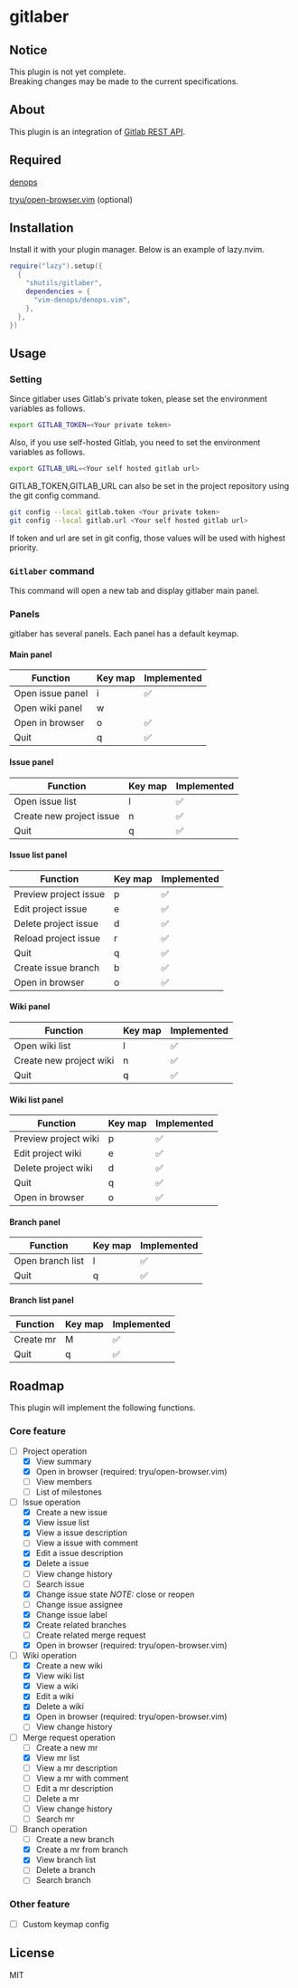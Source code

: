 # gitlaber

## Notice

This plugin is not yet complete.  
Breaking changes may be made to the current specifications.

## About

This plugin is an integration of [Gitlab REST API](https://docs.gitlab.com/ee/api/rest/).

## Required

[denops](https://github.com/vim-denops/denops.vim)

[tryu/open-browser.vim](https://github.com/tyru/open-browser.vim) (optional)

## Installation

Install it with your plugin manager. Below is an example of lazy.nvim.

```lua
require("lazy").setup({
  {
    "shutils/gitlaber",
    dependencies = {
      "vim-denops/denops.vim",
    },
  },
})
```

## Usage

### Setting

Since gitlaber uses Gitlab's private token, please set the environment variables as follows.

```sh
export GITLAB_TOKEN=<Your private token>
```

Also, if you use self-hosted Gitlab, you need to set the environment variables as follows.

```sh
export GITLAB_URL=<Your self hosted gitlab url>
```

GITLAB_TOKEN,GITLAB_URL can also be set in the project repository using the git config command.

```sh
git config --local gitlab.token <Your private token>
git config --local gitlab.url <Your self hosted gitlab url>
```

If token and url are set in git config, those values will be used with highest priority.

### `Gitlaber` command

This command will open a new tab and display gitlaber main panel.

### Panels

gitlaber has several panels.
Each panel has a default keymap.

#### Main panel

| Function         | Key map | Implemented        |
| ---------------- | ------- | ------------------ |
| Open issue panel | i       | :white_check_mark: |
| Open wiki panel  | w       |                    |
| Open in browser  | o       | :white_check_mark: |
| Quit             | q       | :white_check_mark: |

#### Issue panel

| Function                 | Key map | Implemented        |
| ------------------------ | ------- | ------------------ |
| Open issue list          | l       | :white_check_mark: |
| Create new project issue | n       | :white_check_mark: |
| Quit                     | q       | :white_check_mark: |

#### Issue list panel

| Function              | Key map | Implemented        |
| --------------------- | ------- | ------------------ |
| Preview project issue | p       | :white_check_mark: |
| Edit project issue    | e       | :white_check_mark: |
| Delete project issue  | d       | :white_check_mark: |
| Reload project issue  | r       | :white_check_mark: |
| Quit                  | q       | :white_check_mark: |
| Create issue branch   | b       | :white_check_mark: |
| Open in browser       | o       | :white_check_mark: |

#### Wiki panel

| Function                | Key map | Implemented        |
| ----------------------- | ------- | ------------------ |
| Open wiki list          | l       | :white_check_mark: |
| Create new project wiki | n       | :white_check_mark: |
| Quit                    | q       | :white_check_mark: |

#### Wiki list panel

| Function             | Key map | Implemented        |
| -------------------- | ------- | ------------------ |
| Preview project wiki | p       | :white_check_mark: |
| Edit project wiki    | e       | :white_check_mark: |
| Delete project wiki  | d       | :white_check_mark: |
| Quit                 | q       | :white_check_mark: |
| Open in browser      | o       | :white_check_mark: |

#### Branch panel

| Function         | Key map | Implemented        |
| ---------------- | ------- | ------------------ |
| Open branch list | l       | :white_check_mark: |
| Quit             | q       | :white_check_mark: |

#### Branch list panel

| Function  | Key map | Implemented        |
| --------- | ------- | ------------------ |
| Create mr | M       | :white_check_mark: |
| Quit      | q       | :white_check_mark: |

## Roadmap

This plugin will implement the following functions.

### Core feature

- [ ] Project operation
  - [x] View summary
  - [x] Open in browser (required: tryu/open-browser.vim)
  - [ ] View members
  - [ ] List of milestones
- [ ] Issue operation
  - [x] Create a new issue
  - [x] View issue list
  - [x] View a issue description
  - [ ] View a issue with comment
  - [x] Edit a issue description
  - [x] Delete a issue
  - [ ] View change history
  - [ ] Search issue
  - [x] Change issue state _NOTE:_ close or reopen
  - [ ] Change issue assignee
  - [x] Change issue label
  - [x] Create related branches
  - [ ] Create related merge request
  - [x] Open in browser (required: tryu/open-browser.vim)
- [ ] Wiki operation
  - [x] Create a new wiki
  - [x] View wiki list
  - [x] View a wiki
  - [x] Edit a wiki
  - [x] Delete a wiki
  - [x] Open in browser (required: tryu/open-browser.vim)
  - [ ] View change history
- [ ] Merge request operation
  - [ ] Create a new mr
  - [x] View mr list
  - [ ] View a mr description
  - [ ] View a mr with comment
  - [ ] Edit a mr description
  - [ ] Delete a mr
  - [ ] View change history
  - [ ] Search mr
- [ ] Branch operation
  - [ ] Create a new branch
  - [x] Create a mr from branch
  - [x] View branch list
  - [ ] Delete a branch
  - [ ] Search branch

### Other feature

- [ ] Custom keymap config

## License

MIT
